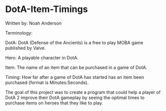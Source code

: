 # DotA-Item-Timings
Written by: Noah Anderson

Terminology:

DotA: DotA (Defense of the Ancients) is a free to play MOBA game published by Valve.

Hero: A playable character in DotA.

Item: The name of an item that can be purchased in a game of DotA.

Timing: How far after a game of DotA has started has an item been purchased (format is Minutes:Seconds).

  The goal of this project was to create a program that could help a player of DotA 2 improve
their DotA gameplay by seeing the optimal times to purchase items on heroes that they like to
play. 
